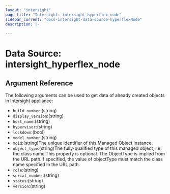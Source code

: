 ```yaml
---
layout: "intersight"
page_title: "Intersight: intersight_hyperflex_node"
sidebar_current: "docs-intersight-data-source-hyperflexNode"
description: |-

---
```


# Data Source: intersight_hyperflex_node

## Argument Reference
The following arguments can be used to get data of already created objects in Intersight appliance:
* `build_number`:(string)
* `display_version`:(string)
* `host_name`:(string)
* `hypervisor`:(string)
* `lockdown`:(bool)
* `model_number`:(string)
* `moid`:(string)The unique identifier of this Managed Object instance.
* `object_type`:(string)The fully-qualified type of this managed object, i.e. the class name.This property is optional. The ObjectType is implied from the URL path.If specified, the value of objectType must match the class name specified in the URL path.
* `role`:(string)
* `serial_number`:(string)
* `status`:(string)
* `version`:(string)
